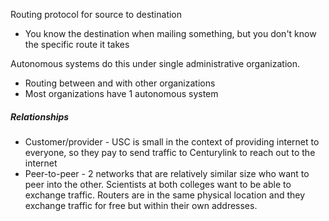 Routing protocol for source to destination
- You know the destination when mailing something, but you don't know the specific route it takes

Autonomous systems do this under single administrative organization. 
- Routing between and with other organizations
- Most organizations have 1 autonomous system

##### Relationships
- Customer/provider - USC is small in the context of providing internet to everyone, so they pay to send traffic to Centurylink to reach out to the internet
- Peer-to-peer - 2 networks that are relatively similar size who want to peer into the other. Scientists at both colleges want to be able to exchange traffic. Routers are in the same physical location and they exchange traffic for free but within their own addresses.


